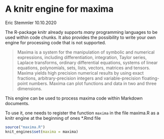 A knitr engine for maxima
================
Eric Stemmler
10.10.2020

<!-- README.md is generated from README.Rmd. Please edit that file -->

The R-package knitr already supports *many* programming languages to be
used within code chunks. It also provides the possibility to write your
own engine for processing code that is not supported.

> Maxima is a system for the manipulation of symbolic and numerical
> expressions, including differentiation, integration, Taylor series,
> Laplace transforms, ordinary differential equations, systems of linear
> equations, polynomials, sets, lists, vectors, matrices and tensors.
> Maxima yields high precision numerical results by using exact
> fractions, arbitrary-precision integers and variable-precision
> floating-point numbers. Maxima can plot functions and data in two and
> three dimensions.

This engine can be used to process maxima code within Markdown
documents.

To use it, one needs to register the function `maxima` in the file
maxima.R as a knitr engine at the beginning of ones \*.Rmd file

``` r
source("maxima.R")
knit_engines$set(maxima = maxima)
```
